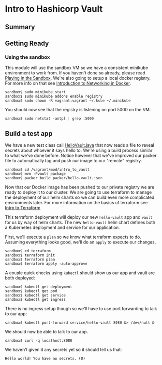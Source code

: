 # Intro to Hashicorp Vault
## Summary

## Getting Ready
### Using the sandbox
This module will use the sandbox VM so we have a consistent minikube environment to work from. If you haven't done so
already, please read [Playing in the Sandbox](../../doc/playing_in_the_sandbox.md). We're also going to setup a local
docker registry. For more info on that see [Introduction to Networking in Docker](../intro_to_networking_in_docker/README.md).

```shell script
sandbox$ sudo minikube start
sandbox$ sudo minikube addons enable registry
sandbox$ sudo chown -R vagrant:vagrant ~/.kube ~/.minikube
```

You should now see that the registry is listening on port 5000 on the VM:

```shell script
sandbox$ sudo netstat -antpl | grep :5000
```

## Build a test app

We have a new test class call [HelloVault.java](src/main/java/com/analysts/containerdemo/HelloVault.java) that now reads
a file to reveal secrets about whoever it says hello to. We're using a build process similar to what we've done before.
Notice however that we've improved our packer file to automatically tag and push our image to our "remote" registry.

```shell script
sandbox$ cd /vagrant/mod/intro_to_vault
sandbox$ mvn -Pvault package
sandbox$ packer build packer/hello-vault.json
```

Now that our Docker image has been pushed to our private registry we are ready to deploy it to our cluster. We are going
to use terraform to manage the deployment of our helm charts so we can build even more complicated environments later.
For more information on the basics of terraform see [Intro to Terraform](../intro_to_terraform/README.md).

This terraform deployment will deploy our new `hello-vault` app and `vault` for us by way of helm charts. The new
`hello-vault` helm chart defines both a Kubernetes deployment and service for our application.

First, we'll execute a `plan` so we know what terraform expects to do. Assuming everything looks good, we'll do an
`apply` to execute our changes.

```shell script
sandbox$ cd terraform
sandbox$ terraform init
sandbox$ terraform plan
sandbox$ terraform apply -auto-approve
``` 

A couple quick checks using `kubectl` should show us our app and vault are both deployed:

```shell script
sandbox$ kubectl get deployment
sandbox$ kubectl get pod
sandbox$ kubectl get service
sandbox$ kubectl get ingress
```

There is no ingress setup though so we'll have to use port forwarding to talk to our app:

```shell script
sandbox$ kubectl port-forward service/hello-vault 8080 &> /dev/null &
```

We should now be able to talk to our app.

```shell script
sandbox$ curl -q localhost:8080
```

We haven't given it any secrets yet so it should tell us that:
```text
Hello world! You have no secrets. (0)
```

